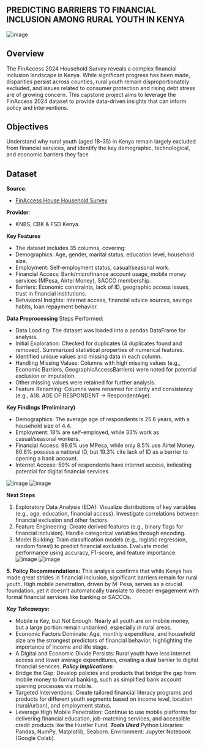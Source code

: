 ## PREDICTING BARRIERS TO FINANCIAL INCLUSION AMONG RURAL YOUTH IN KENYA
![image](https://github.com/user-attachments/assets/2b9cae88-bb05-458e-864d-ff57cb10bb89)


## Overview
The FinAccess 2024 Household Survey reveals a complex financial inclusion landscape in Kenya. While significant progress has been made, disparities persist across counties, rural youth remain disproportionately excluded, and issues related to consumer protection and rising debt stress are of growing concern. This capstone project aims to leverage the FinAccess 2024 dataset to provide data-driven insights that can inform policy and interventions. 
## Objectives
Understand why rural youth (aged 18–35) in Kenya remain largely excluded from financial services, and identify the key demographic, technological, and economic barriers they face
## Dataset 
**Source**: 
- [FinAccess House Household Survey](https://docs.google.com/spreadsheets/d/1kBfKMxkdPoYKvh9-SgLOaMNhBedn411l/edit?usp=sharing&ouid=115471613002921533452&rtpof=true&sd=true)
  
**Provider**:
- KNBS, CBK & FSD Kenya.
  
**Key Features**
- The dataset includes 35 columns, covering:
- Demographics: Age, gender, marital status, education level, household size.
- Employment: Self-employment status, casual/seasonal work.
- Financial Access: Bank/microfinance account usage, mobile money services (MPesa, Airtel Money), SACCO membership.
- Barriers: Economic constraints, lack of ID, geographic access issues, trust in financial institutions.
- Behavioral Insights: Internet access, financial advice sources, savings habits, loan repayment behavior.

**Data Preprocessing**
Steps Performed:
- Data Loading: The dataset was loaded into a pandas DataFrame for analysis.
- Initial Exploration:
 Checked for duplicates (4 duplicates found and removed).
 Summarized statistical properties of numerical features.
- Identified unique values and missing data in each column.
- Handling Missing Values:
  Columns with high missing values (e.g., Economic Barriers, GeographicAccessBarriers) were noted for potential exclusion or imputation.
- Other missing values were retained for further analysis.
- Feature Renaming: Columns were renamed for clarity and consistency (e.g., A18. AGE OF RESPONDENT → RespondentAge).

**Key Findings (Preliminary)**
- Demographics: The average age of respondents is 25.6 years, with a household size of 4.4.
- Employment: 18% are self-employed, while 33% work as casual/seasonal workers.
- Financial Access:
  99.6% use MPesa, while only 8.5% use Airtel Money.
 80.8% possess a national ID, but 19.3% cite lack of ID as a barrier to opening a bank account.
- Internet Access: 59% of respondents have internet access, indicating potential for digital financial services.

![image](https://github.com/user-attachments/assets/64a99cd5-5c56-4686-9f09-256602b6f769) 
![image](https://github.com/user-attachments/assets/65994db8-35af-4279-b710-a6103c4409c8)

**Next Steps**
1. Exploratory Data Analysis (EDA):
Visualize distributions of key variables (e.g., age, education, financial access).
Investigate correlations between financial exclusion and other factors.
2. Feature Engineering:
Create derived features (e.g., binary flags for financial inclusion).
Handle categorical variables through encoding.
3. Model Building:
Train classification models (e.g., logistic regression, random forest) to predict financial exclusion.
Evaluate model performance using accuracy, F1-score, and feature importance.
![image](https://github.com/user-attachments/assets/00d162e7-6fe2-4813-bc2a-469602d58f51)
![image](https://github.com/user-attachments/assets/9fd1c0ae-c6ed-482f-a594-d0cab265c5da)

**5. Policy Recommendations:**
This analysis confirms that while Kenya has made great strides in financial inclusion, significant barriers remain for rural youth. High mobile penetration, driven by M-Pesa, serves as a crucial foundation, yet it doesn't automatically translate to deeper engagement with formal financial services like banking or SACCOs.

***Key Takeaways:***
- Mobile is Key, but Not Enough: Nearly all youth are on mobile money, but a large portion remain unbanked, especially in rural areas.
- Economic Factors Dominate: Age, monthly expenditure, and household size are the strongest predictors of financial behavior, highlighting the importance of income and life stage.
- A Digital and Economic Divide Persists: Rural youth have less internet access and lower average expenditures, creating a dual barrier to digital financial services.
***Policy Implications:***
- Bridge the Gap: Develop policies and products that bridge the gap from mobile money to formal banking, such as simplified bank account opening processes via mobile.
- Targeted Interventions: Create tailored financial literacy programs and products for different youth segments based on income level, location (rural/urban), and employment status.
- Leverage High Mobile Penetration: Continue to use mobile platforms for delivering financial education, job-matching services, and accessible credit products like the Hustler Fund.
***Tools Used***
Python Libraries: Pandas, NumPy, Matplotlib, Seaborn.
Environment: Jupyter Notebook (Google Colab).





